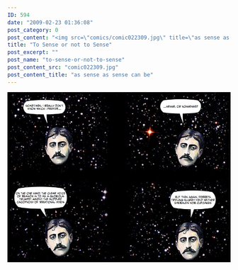 ```yaml
---
ID: 594
date: "2009-02-23 01:36:08"
post_category: 0
post_content: "<img src=\"comics/comic022309.jpg\" title=\"as sense as sense can be\" />"
title: "To Sense or not to Sense"
post_excerpt: ""
post_name: "to-sense-or-not-to-sense"
post_content_src: "comic022309.jpg"
post_content_title: "as sense as sense can be"
---
```



[![as sense as sense can be](/comics-hi-res/comic022309.jpg)](/comics-hi-res/comic022309.jpg)
